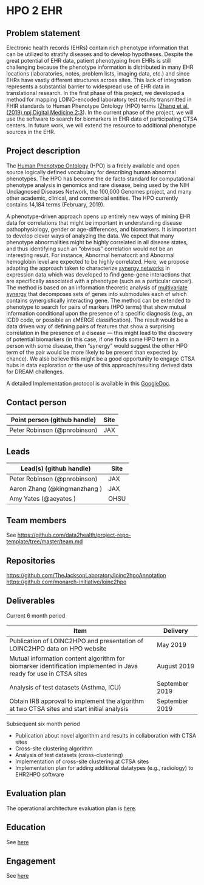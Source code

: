 # HPO 2 EHR

## Problem statement

Electronic health records (EHRs) contain rich phenotype information that can be utilized to stratify diseases and to develop hypotheses. Despite the great potential of EHR data, patient phenotyping from EHRs is still challenging because the phenotype information is distributed in many EHR locations (laboratories, notes, problem lists, imaging data, etc.) and since EHRs have vastly different structures across sites. This lack of integration represents a substantial barrier to widespread use of EHR data in translational research. In the first phase of this project, we developed a method for mapping LOINC-encoded laboratory test results transmitted in FHIR standards to Human Phenotype Ontology (HPO) terms ([Zhang et al. (2019) npj Digital Medicine 2:3](https://www.nature.com/articles/s41746-019-0110-4)). In the current phase of the project, we will use the software to search for biomarkers in EHR data of participating CTSA centers. In future work, we will extend the resource to additional phenotype sources in the EHR.

## Project description

The [Human Phenotype Ontology](http://www.human-phenotype-ontology.org) (HPO) is a freely available and open source logically defined vocabulary for describing human abnormal phenotypes. The HPO has become the de facto standard for computational phenotype analysis in genomics and rare disease, being used by the NIH Undiagnosed Diseases Network, the 100,000 Genomes project, and many other academic, clinical, and commercial entities. The HPO currently contains 14,184 terms (February, 2019).

A phenotype-driven approach opens up entirely new ways of mining EHR data for correlations that might be important in understanding disease pathophysiology, gender or age-differences, and biomarkers. It is important to develop clever ways of analyzing the data. We expect that many phenotype abnormalities might be highly correlated in all disease states, and thus identifying such an “obvious” correlation would not be an interesting result. For instance, Abnormal hematocrit and Abnormal hemoglobin level are expected to be highly correlated. Here, we propose adapting the approach taken to characterize [synergy networks](https://www.ncbi.nlm.nih.gov/pubmed/18234101) in expression data which was developed to find gene-gene interactions that are specifically associated with a phenotype (such as a particular cancer). The method is based on an information theoretic analysis of [multivariate synergy](https://www.ncbi.nlm.nih.gov/pubmed/17299419) that decomposes sets of genes into submodules each of which contains synergistically interacting gene. The method can be extended to phenotype to search for pairs of markers (HPO terms) that show mutual information conditional upon the presence of a specific diagnosis (e.g., an ICD9 code, or possible an eMERGE classification). The result would be a data driven way of defining pairs of features that show a surprising correlation in the presence of a disease — this might lead to the discovery of potential biomarkers (in this case, if one finds some HPO term in a person with some disease, then “synergy” would suggest the other HPO term of the pair would be more likely to be present than expected by chance). We also believe this might be a good opportunity to engage CTSA hubs in data exploration or the use of this approach/resulting derived data for DREAM challenges. 

A detailed Implementation protocol is available in this [GoogleDoc](https://docs.google.com/document/d/1ydNi9X8E-Fb-xdbEzN7mDq6vhrheXFcZ4xBOo30Qwoc/edit?usp=sharing).


## Contact person

Point person (github handle) | Site 
------------------------|---------------
Peter Robinson (@pnrobinson) | JAX 

## Leads 

Lead(s) (github handle) | Site
----------|--------------|
Peter Robinson (@pnrobinson) | JAX
Aaron Zhang (@kingmanzhang ) | JAX
Amy Yates (@aeyates ) | OHSU

## Team members 

See https://github.com/data2health/project-repo-template/tree/master/team.md

## Repositories

https://github.com/TheJacksonLaboratory/loinc2hpoAnnotation
https://github.com/monarch-initiative/loinc2hpo

## Deliverables
Current 6 month period

Item | Delivery
---- | --------
Publication of LOINC2HPO and presentation of LOINC2HPO data on HPO website | May 2019
Mutual information content algorithm for biomarker identification implemented in Java ready for use in CTSA sites | August 2019
Analysis of test datasets (Asthma, ICU) | September 2019
Obtain IRB approval to implement the algorithm at two CTSA sites and start initial analysis | September 2019


Subsequent six month period
* Publication about novel algorithm and results in collaboration with CTSA sites
* Cross-site clustering algorithm
* Analysis of test datasets (cross-clustering)
* Implementation of cross-site clustering at CTSA sites
* Implementation plan for adding additional datatypes (e.g., radiology) to EHR2HPO software

## Evaluation plan
The operational architecture evaluation plan is [here](evaluation.md).

## Education

See  [here](education.md)

## Engagement
See [here](engagement.md)


